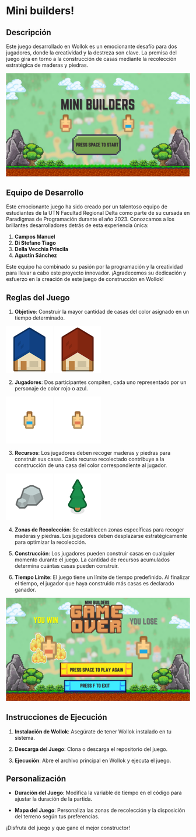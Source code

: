 # Mini builders!

## Descripción

Este juego desarrollado en Wollok es un emocionante desafío para dos jugadores, donde la creatividad y la destreza son clave. La premisa del juego gira en torno a la construcción de casas mediante la recolección estratégica de maderas y piedras.

![Captura de pantalla del juego](assets/inicio.png)


## Equipo de Desarrollo

Este emocionante juego ha sido creado por un talentoso equipo de estudiantes de la UTN Facultad Regional Delta como parte de su cursada en Paradigmas de Programación durante el año 2023. Conozcamos a los brillantes desarrolladores detrás de esta experiencia única:

1. **Campos Manuel**
2. **Di Stefano Tiago**
3. **Della Vecchia Priscila**
4. **Agustín Sánchez**

Este equipo ha combinado su pasión por la programación y la creatividad para llevar a cabo este proyecto innovador. ¡Agradecemos su dedicación y esfuerzo en la creación de este juego de construcción en Wollok!

## Reglas del Juego

1. **Objetivo**: Construir la mayor cantidad de casas del color asignado en un tiempo determinado.

![jugador 1](assets/casafa.png)
![jugador 2](assets/casafr.png)

2. **Jugadores**: Dos participantes compiten, cada uno representado por un personaje de color rojo o azul.


![jugador 1](assets/jugador1.png)
![jugador 2](assets/jugador2.png)


3. **Recursos**: Los jugadores deben recoger maderas y piedras para construir sus casas. Cada recurso recolectado contribuye a la construcción de una casa del color correspondiente al jugador.


![jugador 1](assets/piedra.png)
![jugador 2](assets/arbol.png)


4. **Zonas de Recolección**: Se establecen zonas específicas para recoger maderas y piedras. Los jugadores deben desplazarse estratégicamente para optimizar la recolección.

5. **Construcción**: Los jugadores pueden construir casas en cualquier momento durante el juego. La cantidad de recursos acumulados determina cuántas casas pueden construir.

6. **Tiempo Límite**: El juego tiene un límite de tiempo predefinido. Al finalizar el tiempo, el jugador que haya construido más casas es declarado ganador.

![jugador 1](assets/GameOverRed.png)

## Instrucciones de Ejecución

1. **Instalación de Wollok**: Asegúrate de tener Wollok instalado en tu sistema.

2. **Descarga del Juego**: Clona o descarga el repositorio del juego.

3. **Ejecución**: Abre el archivo principal en Wollok y ejecuta el juego.

## Personalización

- **Duración del Juego**: Modifica la variable de tiempo en el código para ajustar la duración de la partida.

- **Mapa del Juego**: Personaliza las zonas de recolección y la disposición del terreno según tus preferencias.


¡Disfruta del juego y que gane el mejor constructor!